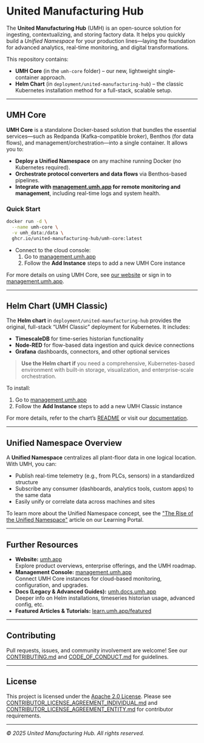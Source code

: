 # United Manufacturing Hub

The **United Manufacturing Hub** (UMH) is an open-source solution for ingesting, contextualizing, and storing factory data. It helps you quickly build a _Unified Namespace_ for your production lines—laying the foundation for advanced analytics, real-time monitoring, and digital transformations.

This repository contains:
- **UMH Core** (in the `umh-core` folder) – our new, lightweight single-container approach.
- **Helm Chart** (in `deployment/united-manufacturing-hub`) – the classic Kubernetes installation method for a full-stack, scalable setup.

---

## UMH Core

**UMH Core** is a standalone Docker-based solution that bundles the essential services—such as Redpanda (Kafka-compatible broker), Benthos (for data flows), and management/orchestration—into a single container. It allows you to:

- **Deploy a Unified Namespace** on any machine running Docker (no Kubernetes required).
- **Orchestrate protocol converters and data flows** via Benthos-based pipelines.
- **Integrate with [management.umh.app](https://management.umh.app) for remote monitoring and management**, including real-time logs and system health.

### Quick Start

```bash
docker run -d \
  --name umh-core \
  -v umh_data:/data \
  ghcr.io/united-manufacturing-hub/umh-core:latest
```
- Connect to the cloud console:  
  1. Go to [management.umh.app](https://management.umh.app)  
  2. Follow the **Add Instance** steps to add a new UMH Core instance

For more details on using UMH Core, see [our website](https://www.umh.app) or sign in to [management.umh.app](https://management.umh.app).

---

## Helm Chart (UMH Classic)

The **Helm chart** in `deployment/united-manufacturing-hub` provides the original, full-stack “UMH Classic” deployment for Kubernetes. It includes:

- **TimescaleDB** for time-series historian functionality  
- **Node-RED** for flow-based data ingestion and quick device connections  
- **Grafana** dashboards, connectors, and other optional services  

> **Use the Helm chart if** you need a comprehensive, Kubernetes-based environment with built-in storage, visualization, and enterprise-scale orchestration.  

To install:
1. Go to [management.umh.app](https://management.umh.app)  
2. Follow the **Add Instance** steps to add a new UMH Classic instance

For more details, refer to the chart’s [README](deployment/united-manufacturing-hub/README.md) or visit our [documentation](https://umh.docs.umh.app/docs/).

---

## Unified Namespace Overview

A **Unified Namespace** centralizes all plant-floor data in one logical location. With UMH, you can:

- Publish real-time telemetry (e.g., from PLCs, sensors) in a standardized structure  
- Subscribe any consumer (dashboards, analytics tools, custom apps) to the same data  
- Easily unify or correlate data across machines and sites

To learn more about the Unified Namespace concept, see the ["The Rise of the Unified Namespace"](https://learn.umh.app/lesson/chapter-2-the-rise-of-the-unified-namespace/) article on our Learning Portal.

---

## Further Resources

- **Website:** [umh.app](https://www.umh.app)  
  Explore product overviews, enterprise offerings, and the UMH roadmap.
- **Management Console:** [management.umh.app](https://management.umh.app)  
  Connect UMH Core instances for cloud-based monitoring, configuration, and upgrades.
- **Docs (Legacy & Advanced Guides):** [umh.docs.umh.app](https://umh.docs.umh.app/docs/)  
  Deeper info on Helm installations, timeseries historian usage, advanced config, etc.
- **Featured Articles & Tutorials:** [learn.umh.app/featured](https://learn.umh.app/featured/)  

---

## Contributing

Pull requests, issues, and community involvement are welcome! See our [CONTRIBUTING.md](./CONTRIBUTING.md) and [CODE_OF_CONDUCT.md](./CODE_OF_CONDUCT.md) for guidelines.

---

## License

This project is licensed under the [Apache 2.0 License](./LICENSE). Please see [CONTRIBUTOR_LICENSE_AGREEMENT_INDIVIDUAL.md](./CONTRIBUTOR_LICENSE_AGREEMENT_INDIVIDUAL.md) and [CONTRIBUTOR_LICENSE_AGREEMENT_ENTITY.md](./CONTRIBUTOR_LICENSE_AGREEMENT_ENTITY.md) for contributor requirements.

---

*© 2025 United Manufacturing Hub. All rights reserved.*